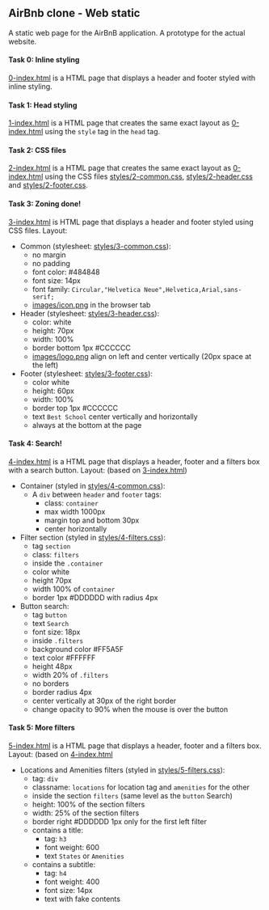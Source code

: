 ## AirBnb clone - Web static
A static web page for the AirBnB application. A prototype for the actual website.

#### Task 0: Inline styling
[0-index.html](0-index.html) is a HTML page that displays a header and footer styled with inline styling.

#### Task 1: Head styling
[1-index.html](1-index.html) is a HTML page that creates the same exact layout as [0-index.html](0-index.html) using the `style` tag in the `head` tag.

#### Task 2: CSS files
[2-index.html](2-index.html) is a HTML page that creates the same exact layout as [0-index.html](0-index.html) using the CSS files [styles/2-common.css](styles/2-common.css), [styles/2-header.css](styles/2-header.css) and [styles/2-footer.css](styles/2-footer.css).

#### Task 3: Zoning done!
[3-index.html](3-index.html) is HTML page that displays a header and footer styled using CSS files.
Layout:
- Common (stylesheet: [styles/3-common.css](styles/3-common.css)):
	- no margin
	- no padding
	- font color: #484848
	- font size: 14px
	- font family: `Circular,"Helvetica Neue",Helvetica,Arial,sans-serif;`
	- [images/icon.png](images/icon.png) in the browser tab
- Header (stylesheet: [styles/3-header.css](styles/3-header.css)):
	- color: white
	- height: 70px
	- width: 100%
	- border bottom 1px #CCCCCC
	- [images/logo.png](images/logo.png) align on left and center vertically (20px space at the left)
- Footer (stylesheet: [styles/3-footer.css](styles/3-footer.css)):
	- color white
	- height: 60px
	- width: 100%
	- border top 1px #CCCCCC
	- text `Best School` center vertically and horizontally
	- always at the bottom at the page

#### Task 4: Search!
[4-index.html](4-index.html) is a HTML page that displays a header, footer and a filters box with a search button.
Layout: (based on [3-index.html](3-index.html))
- Container (styled in [styles/4-common.css](styles/4-common.css)):
	- A `div` between `header` and `footer` tags:
		- class: `container`
		- max width 1000px
		- margin top and bottom 30px
		- center horizontally
- Filter section (styled in [styles/4-filters.css](styles/4-filters.css)):
	- tag `section`
	- class: `filters`
	- inside the `.container`
	- color white
	- height 70px
	- width 100% of `container`
	- border 1px #DDDDDD with radius 4px
- Button search:
	- tag `button`
	- text `Search`
	- font size: 18px
	- inside `.filters`
	- background color #FF5A5F
	- text color #FFFFFF
	- height 48px
	- width 20% of `.filters`
	- no borders
	- border radius 4px
	- center vertically at 30px of the right border
	- change opacity to 90% when the mouse is over the button

#### Task 5: More filters
[5-index.html](5-index.html) is a HTML page that displays a header, footer and a filters box.
Layout: (based on [4-index.html](4-index.html)
- Locations and Amenities filters (styled in [styles/5-filters.css](styles/5-filters.css)):
	- tag: `div`
	- classname: `locations` for location tag and `amenities` for the other
	- inside the section `filters` (same level as the `button` Search)
	- height: 100% of the section filters
	- width: 25% of the section filters
	- border right #DDDDDD 1px only for the first left filter
	- contains a title:
		- tag: `h3`
		- font weight: 600
		- text `States` or `Amenities`
	- contains a subtitle:
		- tag: `h4`
		- font weight: 400
		- font size: 14px
		- text with fake contents
